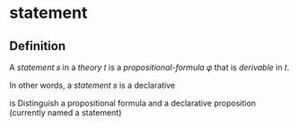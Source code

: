 # statement

## Definition

A _statement_ 𝑠 in a _theory_ 𝑡 is a _propositional-formula_ 𝜑 that is _derivable_ in 𝑡.

In other words, a _statement_ 𝑠 is a declarative

is Distinguish a propositional formula
and a declarative proposition (currently named a
statement)
